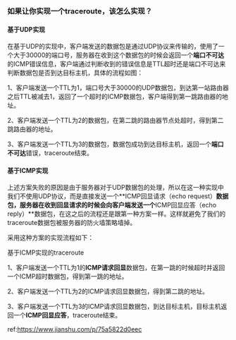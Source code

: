 ### 如果让你实现一个traceroute，该怎么实现？

#### 基于UDP实现

在基于UDP的实现中，客户端发送的数据包是通过UDP协议来传输的，使用了一个大于30000的端口号，服务器在收到这个数据包的时候会返回一个**端口不可达**的ICMP错误信息，客户端通过判断收到的错误信息是TTL超时还是端口不可达来判断数据包是否到达目标主机，具体的流程如图：

1、客户端发送一个TTL为1，端口号大于30000的UDP数据包，到达第一站路由器之后TTL被减去1，返回了一个超时的ICMP数据包，客户端得到第一跳路由器的地址。

2、客户端发送一个TTL为2的数据包，在第二跳的路由器节点处超时，得到第二跳路由器的地址。

3、客户端发送一个TTL为3的数据包，数据包成功到达目标主机，返回一个**端口不可达**错误，traceroute结束。

#### 基于ICMP实现

上述方案失败的原因是由于服务器对于UDP数据包的处理，所以在这一种实现中我们不使用UDP协议，而是直接发送一个**ICMP回显请求（echo request）**数据包，服务器在收到回显请求的时候会向客户端发送一个**ICMP回显应答（echo reply）**数据包，在这之后的流程还是跟第一种方案一样。这样就避免了我们的traceroute数据包被服务器的防火墙策略墙掉。

采用这种方案的实现流程如下：

基于ICMP实现的traceroute

1、客户端发送一个TTL为1的**ICMP请求回显**数据包，在第一跳的时候超时并返回一个ICMP超时数据包，得到第一跳的地址。

2、客户端发送一个TTL为2的ICMP请求回显数据包，得到第二跳的地址。

3、客户端发送一个TTL为3的ICMP请求回显数据包，到达目标主机，目标主机返回一个**ICMP回显应答**，traceroute结束。



ref:https://www.jianshu.com/p/75a5822d0eec